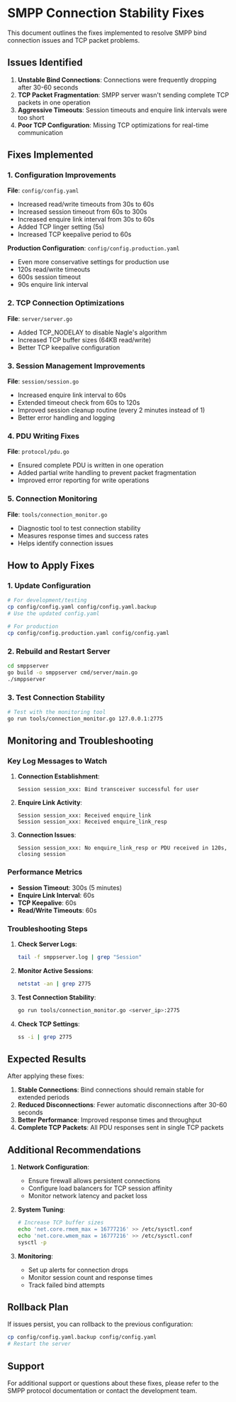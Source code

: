 # SMPP Connection Stability Fixes

This document outlines the fixes implemented to resolve SMPP bind connection issues and TCP packet problems.

## Issues Identified

1. **Unstable Bind Connections**: Connections were frequently dropping after 30-60 seconds
2. **TCP Packet Fragmentation**: SMPP server wasn't sending complete TCP packets in one operation
3. **Aggressive Timeouts**: Session timeouts and enquire link intervals were too short
4. **Poor TCP Configuration**: Missing TCP optimizations for real-time communication

## Fixes Implemented

### 1. Configuration Improvements

**File**: `config/config.yaml`
- Increased read/write timeouts from 30s to 60s
- Increased session timeout from 60s to 300s
- Increased enquire link interval from 30s to 60s
- Added TCP linger setting (5s)
- Increased TCP keepalive period to 60s

**Production Configuration**: `config/config.production.yaml`
- Even more conservative settings for production use
- 120s read/write timeouts
- 600s session timeout
- 90s enquire link interval

### 2. TCP Connection Optimizations

**File**: `server/server.go`
- Added TCP_NODELAY to disable Nagle's algorithm
- Increased TCP buffer sizes (64KB read/write)
- Better TCP keepalive configuration

### 3. Session Management Improvements

**File**: `session/session.go`
- Increased enquire link interval to 60s
- Extended timeout check from 60s to 120s
- Improved session cleanup routine (every 2 minutes instead of 1)
- Better error handling and logging

### 4. PDU Writing Fixes

**File**: `protocol/pdu.go`
- Ensured complete PDU is written in one operation
- Added partial write handling to prevent packet fragmentation
- Improved error reporting for write operations

### 5. Connection Monitoring

**File**: `tools/connection_monitor.go`
- Diagnostic tool to test connection stability
- Measures response times and success rates
- Helps identify connection issues

## How to Apply Fixes

### 1. Update Configuration

```bash
# For development/testing
cp config/config.yaml config/config.yaml.backup
# Use the updated config.yaml

# For production
cp config/config.production.yaml config/config.yaml
```

### 2. Rebuild and Restart Server

```bash
cd smppserver
go build -o smppserver cmd/server/main.go
./smppserver
```

### 3. Test Connection Stability

```bash
# Test with the monitoring tool
go run tools/connection_monitor.go 127.0.0.1:2775
```

## Monitoring and Troubleshooting

### Key Log Messages to Watch

1. **Connection Establishment**:
   ```
   Session session_xxx: Bind transceiver successful for user
   ```

2. **Enquire Link Activity**:
   ```
   Session session_xxx: Received enquire_link
   Session session_xxx: Received enquire_link_resp
   ```

3. **Connection Issues**:
   ```
   Session session_xxx: No enquire_link_resp or PDU received in 120s, closing session
   ```

### Performance Metrics

- **Session Timeout**: 300s (5 minutes)
- **Enquire Link Interval**: 60s
- **TCP Keepalive**: 60s
- **Read/Write Timeouts**: 60s

### Troubleshooting Steps

1. **Check Server Logs**:
   ```bash
   tail -f smppserver.log | grep "Session"
   ```

2. **Monitor Active Sessions**:
   ```bash
   netstat -an | grep 2775
   ```

3. **Test Connection Stability**:
   ```bash
   go run tools/connection_monitor.go <server_ip>:2775
   ```

4. **Check TCP Settings**:
   ```bash
   ss -i | grep 2775
   ```

## Expected Results

After applying these fixes:

1. **Stable Connections**: Bind connections should remain stable for extended periods
2. **Reduced Disconnections**: Fewer automatic disconnections after 30-60 seconds
3. **Better Performance**: Improved response times and throughput
4. **Complete TCP Packets**: All PDU responses sent in single TCP packets

## Additional Recommendations

1. **Network Configuration**:
   - Ensure firewall allows persistent connections
   - Configure load balancers for TCP session affinity
   - Monitor network latency and packet loss

2. **System Tuning**:
   ```bash
   # Increase TCP buffer sizes
   echo 'net.core.rmem_max = 16777216' >> /etc/sysctl.conf
   echo 'net.core.wmem_max = 16777216' >> /etc/sysctl.conf
   sysctl -p
   ```

3. **Monitoring**:
   - Set up alerts for connection drops
   - Monitor session count and response times
   - Track failed bind attempts

## Rollback Plan

If issues persist, you can rollback to the previous configuration:

```bash
cp config/config.yaml.backup config/config.yaml
# Restart the server
```

## Support

For additional support or questions about these fixes, please refer to the SMPP protocol documentation or contact the development team. 
